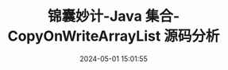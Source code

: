 ---
title: 锦囊妙计-Java 集合-CopyOnWriteArrayList 源码分析
date: 2024-05-01 15:01:55
tags: 
  - Java 
categories: 
  - Interview
password: zzy   
message: 会员文档
---